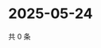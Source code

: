 # 2025-05-24

共 0 条

<!-- BEGIN ZHIHUVIDEO -->
<!-- 最后更新时间 Sat May 24 2025 16:13:16 GMT+0800 (China Standard Time) -->

<!-- END ZHIHUVIDEO -->
